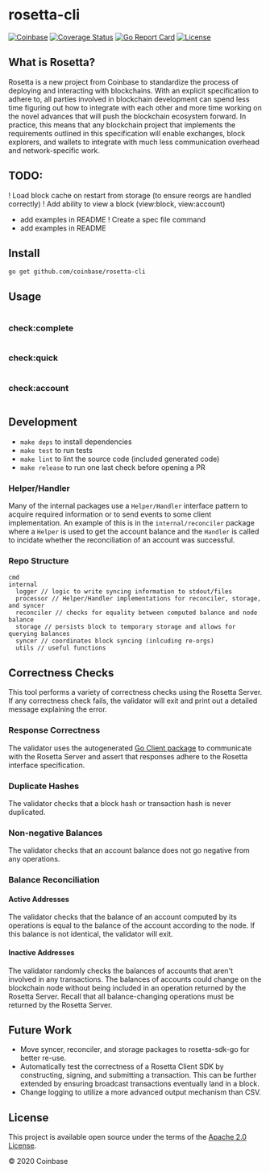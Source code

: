# rosetta-cli

[![Coinbase](https://circleci.com/gh/coinbase/rosetta-cli/tree/master.svg?style=shield)](https://circleci.com/gh/coinbase/rosetta-cli/tree/master)
[![Coverage Status](https://coveralls.io/repos/github/coinbase/rosetta-cli/badge.svg)](https://coveralls.io/github/coinbase/rosetta-cli)
[![Go Report Card](https://goreportcard.com/badge/github.com/coinbase/rosetta-cli)](https://goreportcard.com/report/github.com/coinbase/rosetta-cli)
[![License](https://img.shields.io/github/license/coinbase/rosetta-cli.svg)](https://github.com/coinbase/rosetta-cli/blob/master/LICENSE.txt)

## What is Rosetta?
Rosetta is a new project from Coinbase to standardize the process
of deploying and interacting with blockchains. With an explicit
specification to adhere to, all parties involved in blockchain
development can spend less time figuring out how to integrate
with each other and more time working on the novel advances that
will push the blockchain ecosystem forward. In practice, this means
that any blockchain project that implements the requirements outlined
in this specification will enable exchanges, block explorers,
and wallets to integrate with much less communication overhead
and network-specific work.

## TODO:
! Load block cache on restart from storage (to ensure reorgs are handled correctly)
! Add ability to view a block (view:block, view:account)
  * add examples in README
! Create a spec file command
  * add examples in README

## Install
```
go get github.com/coinbase/rosetta-cli
```

## Usage
```
```

### check:complete
```
```

### check:quick
```
```

### check:account
```
```

## Development
* `make deps` to install dependencies
* `make test` to run tests
* `make lint` to lint the source code (included generated code)
* `make release` to run one last check before opening a PR

### Helper/Handler
Many of the internal packages use a `Helper/Handler` interface pattern to acquire
required information or to send events to some client implementation. An example
of this is in the `internal/reconciler` package where a `Helper` is used to get
the account balance and the `Handler` is called to incidate whether the
reconciliation of an account was successful.

### Repo Structure
```
cmd
internal
  logger // logic to write syncing information to stdout/files
  processor // Helper/Handler implementations for reconciler, storage, and syncer
  reconciler // checks for equality between computed balance and node balance
  storage // persists block to temporary storage and allows for querying balances
  syncer // coordinates block syncing (inlcuding re-orgs)
  utils // useful functions
```

## Correctness Checks
This tool performs a variety of correctness checks using the Rosetta Server. If
any correctness check fails, the validator will exit and print out a detailed
message explaining the error.

### Response Correctness
The validator uses the autogenerated [Go Client package](https://github.com/coinbase/rosetta-sdk-go)
to communicate with the Rosetta Server and assert that responses adhere
to the Rosetta interface specification.

### Duplicate Hashes
The validator checks that a block hash or transaction hash is
never duplicated.

### Non-negative Balances
The validator checks that an account balance does not go
negative from any operations.

### Balance Reconciliation
#### Active Addresses
The validator checks that the balance of an account computed by
its operations is equal to the balance of the account according
to the node. If this balance is not identical, the validator will
exit.

#### Inactive Addresses
The validator randomly checks the balances of accounts that aren't
involved in any transactions. The balances of accounts could change
on the blockchain node without being included in an operation
returned by the Rosetta Server. Recall that all balance-changing
operations must be returned by the Rosetta Server.

## Future Work
* Move syncer, reconciler, and storage packages to rosetta-sdk-go for better re-use.
* Automatically test the correctness of a Rosetta Client SDK by constructing,
signing, and submitting a transaction. This can be further extended by ensuring
broadcast transactions eventually land in a block.
* Change logging to utilize a more advanced output mechanism than CSV.

## License
This project is available open source under the terms of the [Apache 2.0 License](https://opensource.org/licenses/Apache-2.0).

© 2020 Coinbase
